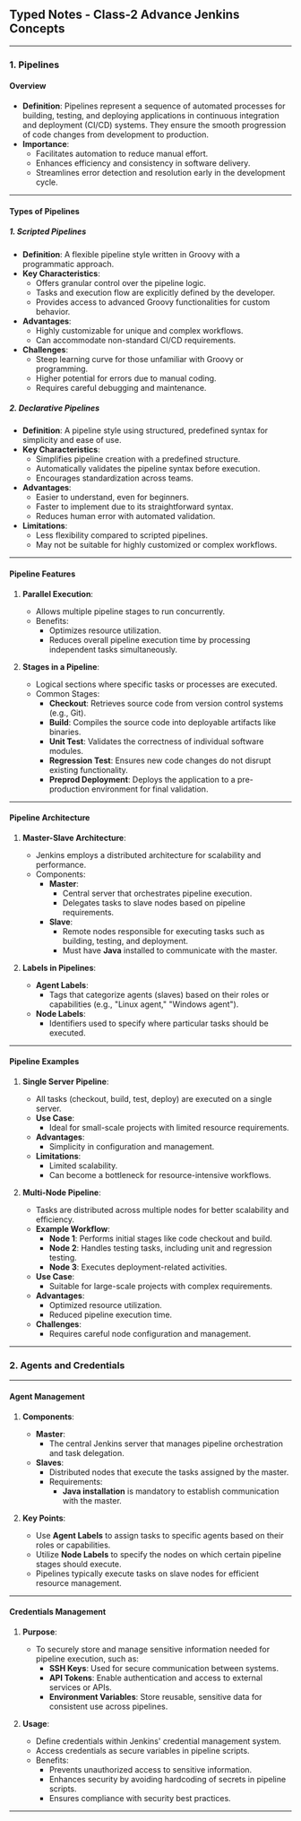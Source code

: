 ## Typed Notes - Class-2 Advance Jenkins Concepts

---

### 1. **Pipelines**

#### **Overview**
- **Definition**: Pipelines represent a sequence of automated processes for building, testing, and deploying applications in continuous integration and deployment (CI/CD) systems. They ensure the smooth progression of code changes from development to production.
- **Importance**:
  - Facilitates automation to reduce manual effort.
  - Enhances efficiency and consistency in software delivery.
  - Streamlines error detection and resolution early in the development cycle.

---

#### **Types of Pipelines**

##### **1. Scripted Pipelines**
- **Definition**: A flexible pipeline style written in Groovy with a programmatic approach.
- **Key Characteristics**:
  - Offers granular control over the pipeline logic.
  - Tasks and execution flow are explicitly defined by the developer.
  - Provides access to advanced Groovy functionalities for custom behavior.
- **Advantages**:
  - Highly customizable for unique and complex workflows.
  - Can accommodate non-standard CI/CD requirements.
- **Challenges**:
  - Steep learning curve for those unfamiliar with Groovy or programming.
  - Higher potential for errors due to manual coding.
  - Requires careful debugging and maintenance.

##### **2. Declarative Pipelines**
- **Definition**: A pipeline style using structured, predefined syntax for simplicity and ease of use.
- **Key Characteristics**:
  - Simplifies pipeline creation with a predefined structure.
  - Automatically validates the pipeline syntax before execution.
  - Encourages standardization across teams.
- **Advantages**:
  - Easier to understand, even for beginners.
  - Faster to implement due to its straightforward syntax.
  - Reduces human error with automated validation.
- **Limitations**:
  - Less flexibility compared to scripted pipelines.
  - May not be suitable for highly customized or complex workflows.

---

#### **Pipeline Features**

1. **Parallel Execution**:
   - Allows multiple pipeline stages to run concurrently.
   - Benefits:
     - Optimizes resource utilization.
     - Reduces overall pipeline execution time by processing independent tasks simultaneously.

2. **Stages in a Pipeline**:
   - Logical sections where specific tasks or processes are executed.
   - Common Stages:
     - **Checkout**: Retrieves source code from version control systems (e.g., Git).
     - **Build**: Compiles the source code into deployable artifacts like binaries.
     - **Unit Test**: Validates the correctness of individual software modules.
     - **Regression Test**: Ensures new code changes do not disrupt existing functionality.
     - **Preprod Deployment**: Deploys the application to a pre-production environment for final validation.

---

#### **Pipeline Architecture**

1. **Master-Slave Architecture**:
   - Jenkins employs a distributed architecture for scalability and performance.
   - Components:
     - **Master**:
       - Central server that orchestrates pipeline execution.
       - Delegates tasks to slave nodes based on pipeline requirements.
     - **Slave**:
       - Remote nodes responsible for executing tasks such as building, testing, and deployment.
       - Must have **Java** installed to communicate with the master.

2. **Labels in Pipelines**:
   - **Agent Labels**:
     - Tags that categorize agents (slaves) based on their roles or capabilities (e.g., "Linux agent," "Windows agent").
   - **Node Labels**:
     - Identifiers used to specify where particular tasks should be executed.

---

#### **Pipeline Examples**

1. **Single Server Pipeline**:
   - All tasks (checkout, build, test, deploy) are executed on a single server.
   - **Use Case**:
     - Ideal for small-scale projects with limited resource requirements.
   - **Advantages**:
     - Simplicity in configuration and management.
   - **Limitations**:
     - Limited scalability.
     - Can become a bottleneck for resource-intensive workflows.

2. **Multi-Node Pipeline**:
   - Tasks are distributed across multiple nodes for better scalability and efficiency.
   - **Example Workflow**:
     - **Node 1**: Performs initial stages like code checkout and build.
     - **Node 2**: Handles testing tasks, including unit and regression testing.
     - **Node 3**: Executes deployment-related activities.
   - **Use Case**:
     - Suitable for large-scale projects with complex requirements.
   - **Advantages**:
     - Optimized resource utilization.
     - Reduced pipeline execution time.
   - **Challenges**:
     - Requires careful node configuration and management.

---

### 2. **Agents and Credentials**

---

#### **Agent Management**

1. **Components**:
   - **Master**:
     - The central Jenkins server that manages pipeline orchestration and task delegation.
   - **Slaves**:
     - Distributed nodes that execute the tasks assigned by the master.
     - Requirements:
       - **Java installation** is mandatory to establish communication with the master.

2. **Key Points**:
   - Use **Agent Labels** to assign tasks to specific agents based on their roles or capabilities.
   - Utilize **Node Labels** to specify the nodes on which certain pipeline stages should execute.
   - Pipelines typically execute tasks on slave nodes for efficient resource management.

---

#### **Credentials Management**

1. **Purpose**:
   - To securely store and manage sensitive information needed for pipeline execution, such as:
     - **SSH Keys**: Used for secure communication between systems.
     - **API Tokens**: Enable authentication and access to external services or APIs.
     - **Environment Variables**: Store reusable, sensitive data for consistent use across pipelines.

2. **Usage**:
   - Define credentials within Jenkins' credential management system.
   - Access credentials as secure variables in pipeline scripts.
   - Benefits:
     - Prevents unauthorized access to sensitive information.
     - Enhances security by avoiding hardcoding of secrets in pipeline scripts.
     - Ensures compliance with security best practices.

---

